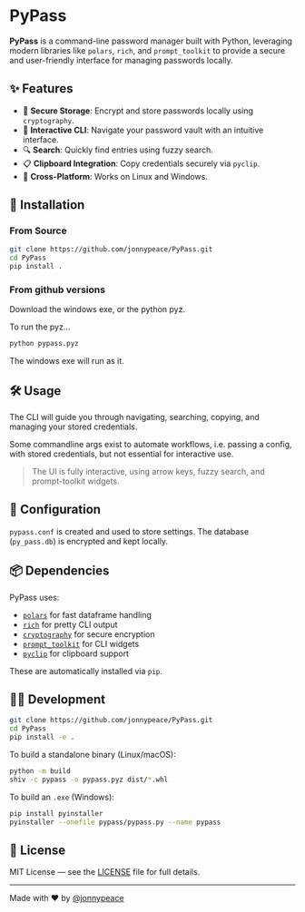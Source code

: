 # PyPass

**PyPass** is a command-line password manager built with Python, leveraging modern libraries like `polars`, `rich`, and `prompt_toolkit` to provide a secure and user-friendly interface for managing passwords locally.

## ✨ Features

- 🔐 **Secure Storage**: Encrypt and store passwords locally using `cryptography`.
- 🧭 **Interactive CLI**: Navigate your password vault with an intuitive interface.
- 🔍 **Search**: Quickly find entries using fuzzy search.
- 📋 **Clipboard Integration**: Copy credentials securely via `pyclip`.
- 🧪 **Cross-Platform**: Works on Linux and Windows.

## 🚀 Installation

### From Source

```bash
git clone https://github.com/jonnypeace/PyPass.git
cd PyPass
pip install .
```

### From github versions

Download the windows exe, or the python pyz.

To run the pyz...

```bash
python pypass.pyz
```

The windows exe will run as it.

## 🛠 Usage

The CLI will guide you through navigating, searching, copying, and managing your stored credentials.

Some commandline args exist to automate workflows, i.e. passing a config, with stored credentials, but not essential for interactive use.

> The UI is fully interactive, using arrow keys, fuzzy search, and prompt-toolkit widgets.

## 🧩 Configuration

`pypass.conf` is created and used to store settings. The database (`py_pass.db`) is encrypted and kept locally.

## 📦 Dependencies

PyPass uses:

- [`polars`](https://pola-rs.github.io/polars/) for fast dataframe handling
- [`rich`](https://github.com/Textualize/rich) for pretty CLI output
- [`cryptography`](https://cryptography.io/) for secure encryption
- [`prompt_toolkit`](https://github.com/prompt-toolkit/python-prompt-toolkit) for CLI widgets
- [`pyclip`](https://github.com/astrand/pyclip) for clipboard support

These are automatically installed via `pip`.

## 🧑‍💻 Development

```bash
git clone https://github.com/jonnypeace/PyPass.git
cd PyPass
pip install -e .
```

To build a standalone binary (Linux/macOS):

```bash
python -m build
shiv -c pypass -o pypass.pyz dist/*.whl
```

To build an `.exe` (Windows):

```bash
pip install pyinstaller
pyinstaller --onefile pypass/pypass.py --name pypass
```

## 📜 License

MIT License — see the [LICENSE](LICENSE) file for full details.

---

Made with ❤️ by [@jonnypeace](https://github.com/jonnypeace)

